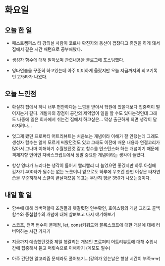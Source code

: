 # 화요일

## 오늘 한 일
- 패스트캠퍼스 타 강의실 사람이 코로나 확진자와 동선이 겹쳤다고 휴원을 하게 돼서 집에서 같은 시간 패턴으로 공부해봤다.

- 생성자 함수에 대해 알아보며 관련내용을 블로그에 포스팅했다.

- 영타연습을 꾸준히 하고있는데 아주 미미하게 올랐지만 오늘 지금까지의 최고기록인 275타가 나왔다.

## 오늘 느낀점
- 확실히 집에서 하니 너무 편안하다는 느낌을 받아서 학원에 있을때보다 집중력이 떨어지는거 같다. 개발자의 장점이 공간의 제약없이 일을 할 수도 있다는것인데 그래도 나중에 일은 회사에서 쉬는건 집에서 하고싶은... 막상 출근하게 되면 생각이 달라지려나...

- 엊그제 봤던 프로퍼티 어트리뷰트는 처음보는 개념이라 이해가 잘 안됐는데 그래도 생성자 함수는 알게 모르게 써왔던것도 있고 그래도 이전에 배운 내용과 연결고리가 많아서 그나마 이해하기 수월했던것 같고 함수를 인스턴스화 하는 개념이기 때문에 객체지향 언어인 자바스크립트에서 정말 중요한 개념이라는 생각이 들었다.

- 항상 영타가 느리다는 생각이 들어서 빨리빨리 더 늘었으면 좋겠지만 하루 아침에 갑자기 400타가 될수는 없는 노릇이니 앞으로도 하루에 무조건 한번 이상은 타자연습을 꾸준히해서 스쿨이 끝날때쯔음 목표는 무난히 평균 350가 나오는것이다.

## 내일 할 일
- 함수에 대해 러버덕할때 조원들과 헷갈렸던 인수확인, 호이스팅의 개념 그리고 콜백함수와 중첩함수의 개념에 대해 살펴보고 다시 얘기해보기

- 스코프, 전역 변수이 문제점, let, const키워드와 블록스코프에 대한 개념에 대해 러버덕하는 시간 가지기

- 지금까지 예습했던것중 제일 헷갈리는 개념인 프로퍼티 어트리뷰트에 대해 수업시간에 집중해서 듣고 머릿속으로 이해하기 (메모도 필수)

- 아주 간단한 알고리즘 문제라도 풀어보기...(강의가 있는날은 항상 시간이 부족ㅠㅠ)